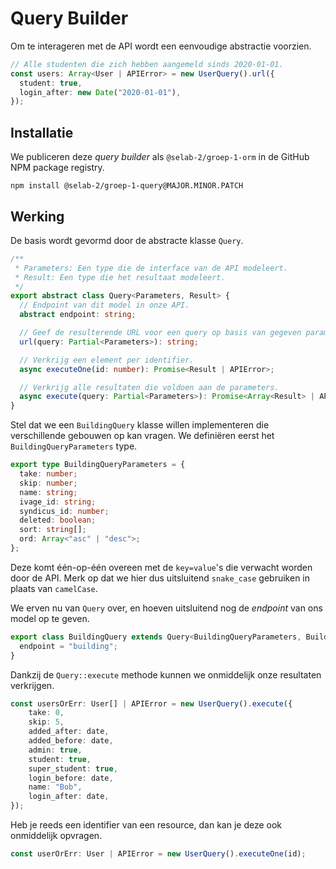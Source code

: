 # Query Builder

Om te interageren met de API wordt een eenvoudige abstractie voorzien.

```typescript
// Alle studenten die zich hebben aangemeld sinds 2020-01-01.
const users: Array<User | APIError> = new UserQuery().url({
  student: true,
  login_after: new Date("2020-01-01"),
});
```

## Installatie

We publiceren deze *query builder* als `@selab-2/groep-1-orm` in de GitHub NPM package registry.

```shell
npm install @selab-2/groep-1-query@MAJOR.MINOR.PATCH
```

## Werking

De basis wordt gevormd door de abstracte klasse `Query`.

```typescript
/**
 * Parameters: Een type die de interface van de API modeleert.
 * Result: Een type die het resultaat modeleert.
 */
export abstract class Query<Parameters, Result> {
  // Endpoint van dit model in onze API.
  abstract endpoint: string;

  // Geef de resulterende URL voor een query op basis van gegeven parameters.
  url(query: Partial<Parameters>): string;

  // Verkrijg een element per identifier.
  async executeOne(id: number): Promise<Result | APIError>;

  // Verkrijg alle resultaten die voldoen aan de parameters.
  async execute(query: Partial<Parameters>): Promise<Array<Result> | APIError>;
}
```

Stel dat we een `BuildingQuery` klasse willen implementeren die verschillende gebouwen op kan vragen. We definiëren eerst het `BuildingQueryParameters` type.

```typescript
export type BuildingQueryParameters = {
  take: number;
  skip: number;
  name: string;
  ivage_id: string;
  syndicus_id: number;
  deleted: boolean;
  sort: string[];
  ord: Array<"asc" | "desc">;
};
```

Deze komt één-op-één overeen met de `key=value`'s die verwacht worden door de API. Merk op dat we hier dus uitsluitend `snake_case` gebruiken in plaats van `camelCase`.

We erven nu van `Query` over, en hoeven uitsluitend nog de *endpoint* van ons model op te geven.

```typescript
export class BuildingQuery extends Query<BuildingQueryParameters, Building> {
  endpoint = "building";
}
```

Dankzij de `Query::execute` methode kunnen we onmiddelijk onze resultaten verkrijgen.

```typescript
const usersOrErr: User[] | APIError = new UserQuery().execute({
    take: 0,
    skip: 5,
    added_after: date,
    added_before: date,
    admin: true,
    student: true,
    super_student: true,
    login_before: date,
    name: "Bob",
    login_after: date,
});
```

Heb je reeds een identifier van een resource, dan kan je deze ook onmiddelijk opvragen.

```typescript
const userOrErr: User | APIError = new UserQuery().executeOne(id);
```
